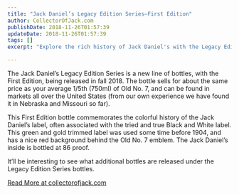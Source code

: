 ```yaml
---
title: "Jack Daniel’s Legacy Edition Series–First Edition"
author: CollectorOfJack.com
publishDate: 2018-11-26T01:57:39
updateDate: 2018-11-26T01:57:39
tags: []
excerpt: "Explore the rich history of Jack Daniel's with the Legacy Edition Series, starting with the First Edition bottle, a tribute to its iconic label."

---
```

<p>The Jack Daniel’s Legacy Edition Series is a new line of bottles, with the First Edition, being released in fall 2018. The bottle sells for about the same price as your average 1/5th (750ml) of Old No. 7, and can be found in markets all over the United States (from our own experience we have found it in Nebraska and Missouri so far).</p><p>This First Edition bottle commemorates the colorful history of the Jack Daniel’s label, often associated with the tried and true Black and White label. This green and gold trimmed label was used some time before 1904, and has a nice red background behind the Old No. 7 emblem. The Jack Daniel’s inside is bottled at 86 proof.</p><p>It’ll be interesting to see what additional bottles are released under the Legacy Edition Series bottles.</p> <a href="https://collectorofjack.com/LegacyEditionSeries-FirstEdition">Read More at collectorofjack.com</a>


